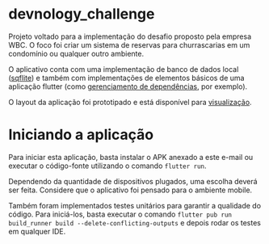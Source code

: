 # devnology_challenge

Projeto voltado para a implementação do desafio proposto pela empresa WBC. O foco foi criar um sistema de reservas para churrascarias em um condomínio ou qualquer outro ambiente.

O aplicativo conta com uma implementação de banco de dados local ([sqflite](https://pub.dev/packages/sqflite)) e também com implementações de elementos básicos de uma aplicação flutter (como [gerenciamento de dependências](https://pub.dev/packages/flutter_modular), por exemplo).

O layout da aplicação foi prototipado e está disponível para [visualização](https://www.figma.com/file/LEArfwUTdNKkezGweUpyJT/Devnology-Challenge?type=design&node-id=0%3A1&t=ZlBYh8tEkzYBMp53-1).

# Iniciando a aplicação

Para iniciar esta aplicação, basta instalar o APK anexado a este e-mail ou executar o código-fonte utilizando o comando `flutter run`.

Dependendo da quantidade de dispositivos plugados, uma escolha deverá ser feita. Considere que o aplicativo foi pensado para o ambiente mobile.

Também foram implementados testes unitários para garantir a qualidade do código. Para iniciá-los, basta executar o comando `flutter pub run build_runner build --delete-conflicting-outputs` e depois rodar os testes em qualquer IDE.